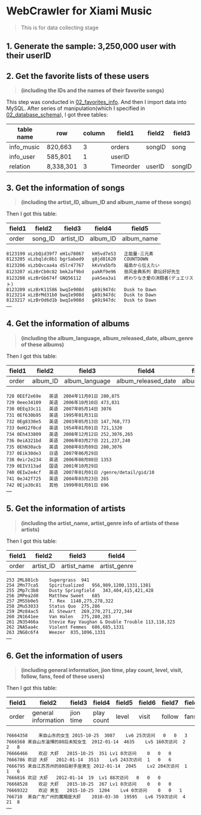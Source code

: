 # WebCrawler for Xiami Music

> This is for data collecting stage

## 1. Generate the sample: 3,250,000 user with their userID


## 2. Get the favorite lists of these users

> **(including the IDs and the names of their favorite songs)**

This step was conducted in [02_favorites_info](https://github.com/Vida42/XiamiMusicAnalysis/tree/master/01_data_prep/02_favorites_info). And then I import data into MySQL. After series of manipulation(which I specified in [02_database_schema]()), I got three tables:


|table name|row|column|field1|field2|field3|
|---|---|---|---|---|---|
|info_music  |820,663  |3 |orders   |songID|song    |
|info_user   |585,801  |1 |userID   |      |        |
|relation    |8,338,301|3 |Timeorder|userID|songID  |


## 3. Get the information of songs

> **(including the artist_ID, album_ID and album_name of these songs)**

Then I got this table:

|field1|field2|field3|field4|field5|
|---|---|---|---|---|
|order|song_ID|artist_ID|album_ID|album_name|

```
8123199	xLzbQid39f7	eH1u78067	kH5vd7e53	正能量·三元素
8123205	xLzbqldc8b1	bgrSabed9	g8jd81620	COUNTDOWN
8123206	xLzbQvcaa4a	dSlr47767	kKvVa5bfb	福島から伝えたい
8123207	xLzBrCb0c82	bmk2af9bd	pakRf9e96	丽风金典系列 歌坛好好先生
8123208	xLzBrGb674f	GNQ56112	pakSea3a1	終わりなき愛の決闘者(デュエリスト)
8123209	xLzBrK11586	bwqIe908d	gA9i947dc	Dusk to Dawn
8123214	xLzBrMd31b0	bwqIe908d	gA9i947dc	Dusk to Dawn
8123217	xLzBrOd6d1b	bwqIe908d	gA9i947dc	Dusk to Dawn
……
```


## 4. Get the information of albums

> **(including the album_language, album_released_date, album_genre of these albums)**


Then I got this table:

|field1|field2|field3|field4|field5|
|---|---|---|---|---|
|order|album_ID|album_language|album_released_date|album_genre|



```
728	0EEf2e69e	英语	2004年11月01日	280,875
729	0eeo34109	英语	2006年10月10日	473,831
730	0EEq33c11	英语	2007年05月14日	3076
731	0Ef630b95	英语	1995年01月31日	
732	0Eg8330e5	英语	2003年05月13日	147,768,773
733	0eH12f0cd	英语	1954年01月01日	721,1320
734	0Eh433809	英语	2008年12月12日	252,3076,265
736	0eiA321bd	英语	2006年03月27日	221,237,240
735	0EhN30acb	英语	2008年03月09日	280,3076
737	0Eik30de3	日语	2007年06月29日	
738	0eir2e234	英语	2006年08月08日	1353
739	0EIV313ad	国语	2001年10月29日	
740	0EIw2e4cf	英语	2007年01月01日	/genre/detail/gid/10
741	0eJ42f725	英语	2004年03月23日	265
742	0Eja30c81	其他	1999年01月01日	696
……
```


## 5. Get the information of artists

> **(including the artist_name, artist_genre info of artists of these artists)**

Then I got this table:

|field1|field2|field3|field4|
|---|---|---|---|
|order|artist_ID|artist_name|artist_genre|



```
253	2ML881cb	Supergrass	941
254	2Mn77ca5	Spiritualized	956,989,1200,1331,1381
255	2Mp7c3b8	Dusty Springfield	343,404,415,421,428
256	2MPea2d0	Matthew Sweet	685
257	2MS5b0e5	T. Rex	1148,275,278,322
258	2Mu53033	Status Quo	275,286
259	2Mz84ac5	Al Stewart	269,270,271,272,344
260	2N1641ee	Van Halen	275,280,283
261	2N35466a	Stevie Ray Vaughan & Double Trouble	113,118,323
262	2NA5aa4c	Violent Femmes	686,685,1331
263	2NG8c6f4	Weezer	835,1096,1331
……
```


## 6. Get the information of users

> **(including general information, jion time, play count, level, visit, follow, fans, feed of these users)**

Then I got this table:

|field1|field2|field3|field4|field5|field6|field7|field8|field9|
|---|---|---|---|---|---|---|---|---|
|order|general information|jion time|play count|level|visit|follow|fans|feed|


```
76664358    来自山东的女生 2015-10-25  3087    Lv6 25次访问   0   0   3
7666568 来自山东淄博的80后未知女生  2012-01-14  4635    Lv5 160次访问  2   2   8
76666466    欢迎 大虾   2015-10-25  351 Lv1 0次访问    0   0   0
7666786 欢迎 大虾   2012-01-14  3513    Lv5 243次访问  1   0   6
7666795 来自江苏苏州的80后射手座男生 2012-01-14  2045    Lv2 204次访问  1   1   6
7666816 欢迎 大虾   2012-01-14  19  Lv1 88次访问   0   0   0
76668528    欢迎 大虾   2015-10-25  267 Lv1 0次访问    0   0   0
76669322    欢迎 男生   2015-10-25  1204    Lv4 0次访问    0   0   1
766710  来自广东广州的魔羯座大虾    2010-03-30  19595   Lv6 759次访问  4   21  8
……
```

